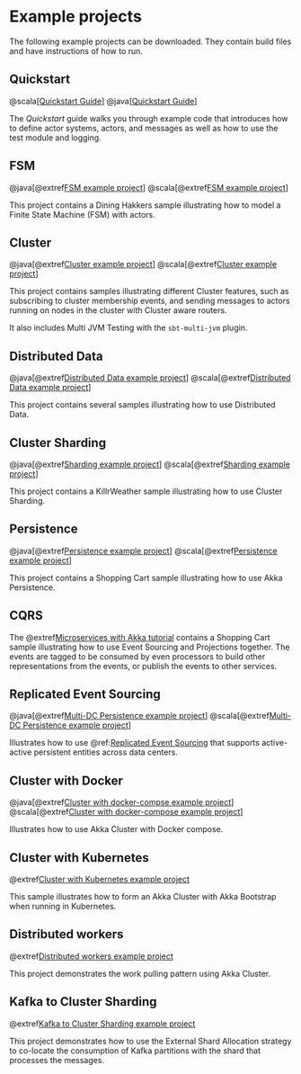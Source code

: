 # Example projects

The following example projects can be downloaded. They contain build files and have instructions
of how to run.

## Quickstart

@scala[[Quickstart Guide](https://developer.lightbend.com/guides/akka-quickstart-scala/)]
@java[[Quickstart Guide](https://developer.lightbend.com/guides/akka-quickstart-java/)]
 
The *Quickstart* guide walks you through example code that introduces how to define actor systems, actors, and
messages as well as how to use the test module and logging.

## FSM

@java[@extref[FSM example project](samples:akka-samples-fsm-java)]
@scala[@extref[FSM example project](samples:akka-samples-fsm-scala)]

This project contains a Dining Hakkers sample illustrating how to model a Finite State Machine (FSM) with actors.

## Cluster

@java[@extref[Cluster example project](samples:akka-samples-cluster-java)]
@scala[@extref[Cluster example project](samples:akka-samples-cluster-scala)]

This project contains samples illustrating different Cluster features, such as
subscribing to cluster membership events, and sending messages to actors running on nodes in the cluster
with Cluster aware routers.

It also includes Multi JVM Testing with the `sbt-multi-jvm` plugin.

## Distributed Data

@java[@extref[Distributed Data example project](samples:akka-samples-distributed-data-java)]
@scala[@extref[Distributed Data example project](samples:akka-samples-distributed-data-scala)]

This project contains several samples illustrating how to use Distributed Data.

## Cluster Sharding

@java[@extref[Sharding example project](samples:akka-samples-cluster-sharding-java)]
@scala[@extref[Sharding example project](samples:akka-samples-cluster-sharding-scala)]

This project contains a KillrWeather sample illustrating how to use Cluster Sharding.

## Persistence

@java[@extref[Persistence example project](samples:akka-samples-persistence-java)]
@scala[@extref[Persistence example project](samples:akka-samples-persistence-scala)]

This project contains a Shopping Cart sample illustrating how to use Akka Persistence.

## CQRS

The @extref[Microservices with Akka tutorial](platform-guide:microservices-tutorial/index.html) contains a
Shopping Cart sample illustrating how to use Event Sourcing and Projections together. The events are
tagged to be consumed by even processors to build other representations from the events, or publish the events
to other services.

## Replicated Event Sourcing

@java[@extref[Multi-DC Persistence example project](samples:akka-samples-persistence-dc-java)]
@scala[@extref[Multi-DC Persistence example project](samples:akka-samples-persistence-dc-scala)]

Illustrates how to use @ref:[Replicated Event Sourcing](../typed/replicated-eventsourcing.md) that supports
active-active persistent entities across data centers.

## Cluster with Docker

@java[@extref[Cluster with docker-compse example project](samples:akka-sample-cluster-docker-compose-java)]
@scala[@extref[Cluster with docker-compose example project](samples:akka-sample-cluster-docker-compose-scala)]

Illustrates how to use Akka Cluster with Docker compose.

## Cluster with Kubernetes

@extref[Cluster with Kubernetes example project](samples:akka-sample-cluster-kubernetes-java)

This sample illustrates how to form an Akka Cluster with Akka Bootstrap when running in Kubernetes.

## Distributed workers

@extref[Distributed workers example project](samples:akka-samples-distributed-workers-scala)

This project demonstrates the work pulling pattern using Akka Cluster.

## Kafka to Cluster Sharding 

@extref[Kafka to Cluster Sharding example project](samples:akka-samples-kafka-to-sharding)

This project demonstrates how to use the External Shard Allocation strategy to co-locate the consumption of Kafka
partitions with the shard that processes the messages.


